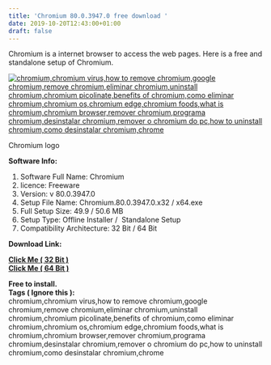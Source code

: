 ```yaml
---
title: 'Chromium 80.0.3947.0 free download '
date: 2019-10-20T12:43:00+01:00
draft: false
---
```


Chromium is a internet browser to access the web pages. Here is a free and standalone setup of Chromium.  
  
  
  

[![chromium,chromium virus,how to remove chromium,google chromium,remove chromium,eliminar chromium,uninstall chromium,chromium picolinate,benefits of chromium,como eliminar chromium,chromium os,chromium edge,chromium foods,what is chromium,chromium browser,remover chromium,programa chromium,desinstalar chromium,remover o chromium do pc,how to uninstall chromium,como desinstalar chromium,chrome](https://1.bp.blogspot.com/-iaTKDWtOghs/XaxHDuifn5I/AAAAAAAAAjg/1UYh0wiLzyMYK2g8cO8vfjqzXLzR-KImACLcBGAsYHQ/s320/logo%2Bframe1.jpg "chromium,chromium virus,how to remove chromium,google chromium,remove chromium,eliminar chromium,uninstall chromium,chromium picolinate,benefits of chromium,como eliminar chromium,chromium os,chromium edge,chromium foods,what is chromium,chromium browser,remover chromium,programa chromium,desinstalar chromium,remover o chromium do pc,how to uninstall chromium,como desinstalar chromium,chrome")](https://1.bp.blogspot.com/-iaTKDWtOghs/XaxHDuifn5I/AAAAAAAAAjg/1UYh0wiLzyMYK2g8cO8vfjqzXLzR-KImACLcBGAsYHQ/s1600/logo%2Bframe1.jpg)

Chromium logo

  

**Software Info:**

1.  Software Full Name: Chromium
2.  licence: Freeware
3.  Version: v 80.0.3947.0
4.  Setup File Name: Chromium.80.0.3947.0.x32 / x64.exe
5.  Full Setup Size: 49.9 / 50.6 MB
6.  Setup Type: Offline Installer /  Standalone Setup
7.  Compatibility Architecture: 32 Bit / 64 Bit 

**Download Link:**

**[Click Me ( 32 Bit )](https://mega.nz/#!8RMRWKpQ!3hU6hLOdfqj9lGFZ_dbd4RUsa0ohxXM2s_Ckfjy6jOM)**  
**[Click Me ( 64 Bit )](https://mega.nz/#!QBFjRCKa!qguZfspZnbx8dKrwhCDQ0drQAtCE2JVTjRsSzdBWYic)**  
  
  
  
**Free to install.**  
**Tags ( Ignore this ):**  
chromium,chromium virus,how to remove chromium,google chromium,remove chromium,eliminar chromium,uninstall chromium,chromium picolinate,benefits of chromium,como eliminar chromium,chromium os,chromium edge,chromium foods,what is chromium,chromium browser,remover chromium,programa chromium,desinstalar chromium,remover o chromium do pc,how to uninstall chromium,como desinstalar chromium,chrome